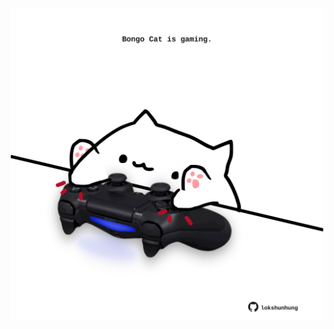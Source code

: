 <!-- built at 19/09/2023, 04:00:49 UTC -->
<p align="center">
  <img width="500" height="500" src="./ReadmeImage.svg">
</p>
